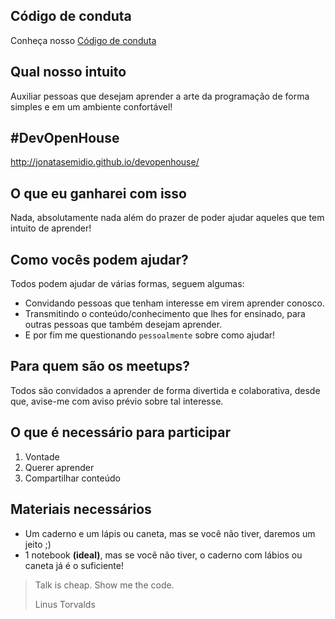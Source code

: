 ## Código de conduta
Conheça nosso [Código de conduta](./codigo-de-conduta.md)

## Qual nosso intuito
Auxiliar pessoas que desejam aprender a arte da programação de forma simples e em um ambiente confortável!

## #DevOpenHouse
http://jonatasemidio.github.io/devopenhouse/

## O que eu ganharei com isso
Nada, absolutamente nada além do prazer de poder ajudar aqueles que tem intuito de aprender!

## Como vocês podem ajudar?
Todos podem ajudar de várias formas, seguem algumas:
- Convidando pessoas que tenham interesse em virem aprender conosco.
- Transmitindo o conteúdo/conhecimento que lhes for ensinado, para outras pessoas que também desejam aprender.
- E por fim me questionando `pessoalmente` sobre como ajudar!


## Para quem são os meetups?
Todos são convidados a aprender de forma divertida e colaborativa, desde que, avise-me com aviso prévio sobre tal interesse.

## O que é necessário para participar
1. Vontade
2. Querer aprender
3. Compartilhar conteúdo

## Materiais necessários
- Um caderno e um lápis ou caneta, mas se você não tiver, daremos um jeito ;)
- 1 notebook **(ideal)**, mas se você não tiver, o caderno com lábios ou caneta já é o suficiente!

> Talk is cheap. Show me the code.
>
> Linus Torvalds
